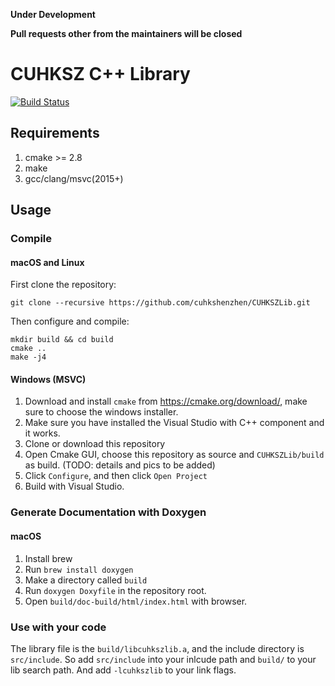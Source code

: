 **Under Development**

**Pull requests other from the maintainers will be closed**

# CUHKSZ C++ Library

[![Build Status](https://travis-ci.org/cuhkshenzhen/CUHKSZLib.svg?branch=master)](https://travis-ci.org/cuhkshenzhen/CUHKSZLib)

## Requirements
1. cmake >= 2.8
2. make
3. gcc/clang/msvc(2015+)

## Usage
### Compile
#### macOS and Linux
First clone the repository:
```
git clone --recursive https://github.com/cuhkshenzhen/CUHKSZLib.git
```
Then configure and compile:
```
mkdir build && cd build
cmake ..
make -j4
```
#### Windows (MSVC)
1. Download and install `cmake` from https://cmake.org/download/, make sure to choose the windows installer.
2. Make sure you have installed the Visual Studio with C++ component and it works.
3. Clone or download this repository 
4. Open Cmake GUI, choose this repository as source and `CUHKSZLib/build` as build. (TODO: details and pics to be added)
5. Click `Configure`, and then click `Open Project`
6. Build with Visual Studio.

### Generate Documentation with Doxygen
#### macOS
1. Install brew
2. Run `brew install doxygen`
3. Make a directory called `build`
4. Run `doxygen Doxyfile` in the repository root.
5. Open `build/doc-build/html/index.html` with browser.

### Use with your code
The library file is the `build/libcuhkszlib.a`, and the include directory
is `src/include`. So add `src/include` into your inlcude path and `build/` to
your lib search path. And add `-lcuhkszlib` to your link flags.
